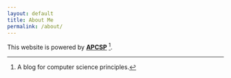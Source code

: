 ```yaml
---
layout: default
title: About Me
permalink: /about/
---
```


This website is powered by **[APCSP]([https://github.com/fastai/fastpages](https://srihitakott1213.github.io/APCSP-Blog-Assignment/))** [^1].



[^1]: A blog for computer science principles.

